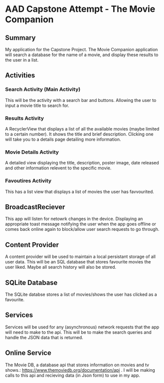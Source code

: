 # AAD Capstone Attempt - The Movie Companion 

## Summary
My application for the Capstone Project.
The Movie Companion application will search a database for the name of a movie,
and display these results to the user in a list. 

## Activities
### Search Activity (Main Activity)
This will be the activity with a search bar and buttons. Allowing the user to input a movie title to search for.
### Results Activity
A RecyclerView that displays a list of all the available movies (maybe limited to a certain number).
It shows the title and brief description. Clicking one will take you to a details page detailing more information.
### Movie Details Activity
A detailed view displaying the title, description, poster image, date released and other information relevent to the
specific movie.
### Favoutires Activity
This has a list view that displays a list of movies the user has favvourited.

## BroadcastReciever
This app will listen for netowrk changes in the device. Displaying an appropriate toast message notifying the user when the 
app goes offline or comes back online again to block/allow user search requests to go through.

## Content Provider
A content provider will be used to maintain a local persistant storage of all 
user data. This will be an SQL database that stores favourite movies the user liked.
Maybe all search history will also be stored.

## SQLite Database
The SQLite databse stores a list of movies/shows the user has clicked as a favourite.

## Services
Services will be used for any (asynchronous) network requests that the app will need to make to
the api. This will be to make the search queries and handle the JSON data that is returned.

## Online Service
The Movie DB, a database api that stores information on movies and tv shows.: https://www.themoviedb.org/documentation/api .
I will be making calls to this api and recieving data (in Json form) to use in my app.